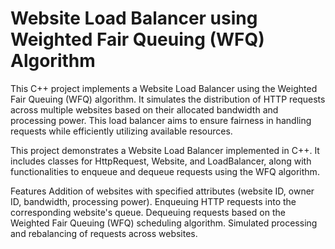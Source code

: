 # Website Load Balancer using Weighted Fair Queuing (WFQ) Algorithm


This C++ project implements a Website Load Balancer using the Weighted Fair Queuing (WFQ) algorithm. It simulates the distribution of HTTP requests across multiple websites based on their allocated bandwidth and processing power. This load balancer aims to ensure fairness in handling requests while efficiently utilizing available resources.

This project demonstrates a Website Load Balancer implemented in C++. It includes classes for HttpRequest, Website, and LoadBalancer, along with functionalities to enqueue and dequeue requests using the WFQ algorithm.

Features
Addition of websites with specified attributes (website ID, owner ID, bandwidth, processing power).
Enqueuing HTTP requests into the corresponding website's queue.
Dequeuing requests based on the Weighted Fair Queuing (WFQ) scheduling algorithm.
Simulated processing and rebalancing of requests across websites.
